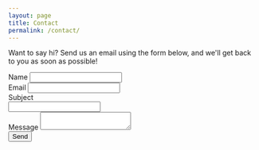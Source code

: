 ```yaml
---
layout: page
title: Contact
permalink: /contact/
---
```

Want to say hi? Send us an email using the form below, and we'll get back to you as soon as possible!

<div class="container">
  <form action="https://formspree.io/info@thinkux.ca" method="POST">
    <div class="form-group row">
      <label for="name">Name</label>
      <input type="text" class="form-control" name="name" required>
    </div>
    <div class="form-group row">
      <label for="_replyto">Email</label>
      <input type="email" class="form-control" name="_replyto" required>
    </div>
    <div class="form-group row">
      <label for="_subject" class="col-sm-2 col-form-label col-form-label-lg">Subject</label>
      <div class="col-sm-10">
        <input type="text" class="form-control" name="_subject" required>
      </div>
    </div>
    <div class="form-group">
      <label for="_message">Message</label>
      <textarea name="_message" class="form-control"></textarea>
     </div>
    <div class="form-group">
      <input type="submit" class="btn btn-lg" value="Send">
    </div>
  </form>
</div>
